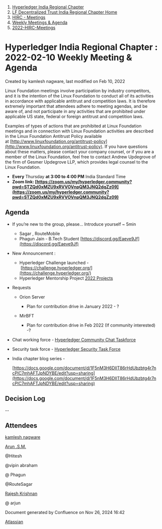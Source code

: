 1. [Hyperledger India Regional Chapter](index.html)
2. [LF Decentralized Trust India Regional Chapter Home](LF-Decentralized-Trust-India-Regional-Chapter-Home_19169282.html)
3. [HIRC - Meetings](HIRC---Meetings_19169350.html)
4. [Weekly Meetings &amp; Agenda](19169352.html)
5. [2022-HIRC-Meetings](2022-HIRC-Meetings_19170168.html)

# Hyperledger India Regional Chapter : 2022-02-10 Weekly Meeting &amp; Agenda

Created by kamlesh nagware, last modified on Feb 10, 2022

Linux Foundation meetings involve participation by industry competitors, and it is the intention of the Linux Foundation to conduct all of its activities in accordance with applicable antitrust and competition laws. It is therefore extremely important that attendees adhere to meeting agendas, and be aware of, and not participate in any activities that are prohibited under applicable US state, federal or foreign antitrust and competition laws.

Examples of types of actions that are prohibited at Linux Foundation meetings and in connection with Linux Foundation activities are described in the Linux Foundation Antitrust Policy available at [http://www.linuxfoundation.org/antitrust-policy](http://www.linuxfoundation.org/antitrust-policy). If you have questions about these matters, please contact your company counsel, or if you are a member of the Linux Foundation, feel free to contact Andrew Updegrove of the firm of Gesmer Updegrove LLP, which provides legal counsel to the Linux Foundation.

- **Every** Thursday **at 3:00 to 4:00 PM** India Standard Time
- **Zoom link: [https://zoom.us/my/hyperledger.community?pwd=STZQd0xMZU9xRVVOVnpQM3JNQ2dqZz09](https://zoom.us/my/hyperledger.community?pwd=STZQd0xMZU9xRVVOVnpQM3JNQ2dqZz09)**

## Agenda

- If you’re new to the group, please… Introduce yourself ~ 5min
  
  - Sagar , RouteMobile
  - Phagun Jain - B.Tech Student [https://discord.gg/Eaeve9Jf](https://discord.gg/Eaeve9Jf)
- New Announcement :
  
  - Hyperledger Challenge launched - [https://challenge.hyperledger.org/](https://challenge.hyperledger.org/)
  - Hyperledger Mentorship Project [2022 Projects](https://lf-hyperledger.atlassian.net/wiki/display/INTERN/2022+Projects)
- Requests
  
  - Orion Server
    
    - Plan for contribution drive in January 2022 - ?
  - MirBFT 
    
    - Plan for contribution drive in Feb 2022 (If community interested) -?
- Chat working force - [Hyperledger Community Chat Taskforce](https://lf-hyperledger.atlassian.net/wiki/display/TF/Hyperledger+Community+Chat+Taskforce)
- Security task force - [Hyperledger Security Task Force](https://lf-hyperledger.atlassian.net/wiki/display/TF/Hyperledger+Security+Task+Force)
- India chapter blog series - 
  
  [https://docs.google.com/document/d/1F5nM3H6DIlT86rHdUbzbtg4r7ncPlC7mhAFTJpNDYBE/edit?usp=sharing](https://docs.google.com/document/d/1F5nM3H6DIlT86rHdUbzbtg4r7ncPlC7mhAFTJpNDYBE/edit?usp=sharing)

## Decision Log

--

## Attendees

[kamlesh nagware](https://lf-hyperledger.atlassian.net/wiki/people/557058:8e1fc425-f938-4b39-ad13-9cd8b0ddde52?ref=confluence) 

[Arun .S.M.](https://lf-hyperledger.atlassian.net/wiki/people/621a0e5097d313006ba7386a?ref=confluence)

@Hitesh

@vipin abraham 

@ Phagun

@RouteSagar 

[Rajesh Krishnan](https://lf-hyperledger.atlassian.net/wiki/people/712020:edfbbf83-28be-4c2e-8863-7b0570fb781e?ref=confluence)

@ arjun 

Document generated by Confluence on Nov 26, 2024 16:42

[Atlassian](http://www.atlassian.com/)
